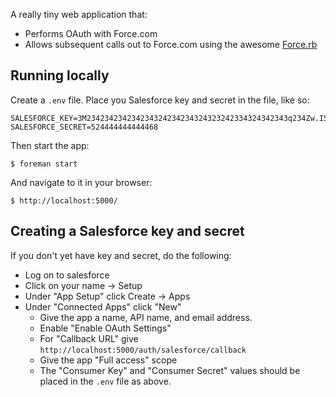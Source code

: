 A really tiny web application that:

* Performs OAuth with Force.com
* Allows subsequent calls out to Force.com using the awesome [Force.rb](https://github.com/heroku/force.rb)

## Running locally

Create a `.env` file.  Place you Salesforce key and secret in the file, like so:

    SALESFORCE_KEY=3M234234234234234324234234324323242334324342343q234Zw.IS
    SALESFORCE_SECRET=524444444444468

Then start the app:

    $ foreman start

And navigate to it in your browser:

    $ http://localhost:5000/    

## Creating a Salesforce key and secret

If you don't yet have key and secret, do the following:

* Log on to salesforce
* Click on your name -> Setup
* Under "App Setup" click Create -> Apps        
* Under "Connected Apps" click "New"
  * Give the app a name, API name, and email address.
  * Enable "Enable OAuth Settings"
  * For "Callback URL" give `http://localhost:5000/auth/salesforce/callback`
  * Give the app "Full access" scope
  * The "Consumer Key" and "Consumer Secret" values should be placed in the `.env` file as above.